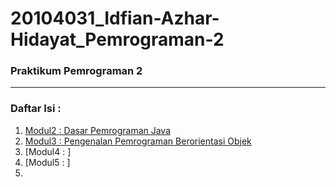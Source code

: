 # 20104031_Idfian-Azhar-Hidayat_Pemrograman-2

### Praktikum Pemrograman 2

<hr>

### Daftar Isi :
1. [Modul2 : Dasar Pemrograman Java](https://github.com/iddfian/20104031_Idfian-Azhar-Hidayat_Pemrograman-2/tree/Modul2)
2. [Modul3 : Pengenalan Pemrograman Berorientasi Objek](https://github.com/iddfian/20104031_Idfian-Azhar-Hidayat_Pemrograman-2/tree/Modul3)
3. [Modul4 : ]
4. [Modul5 : ]
5. 
